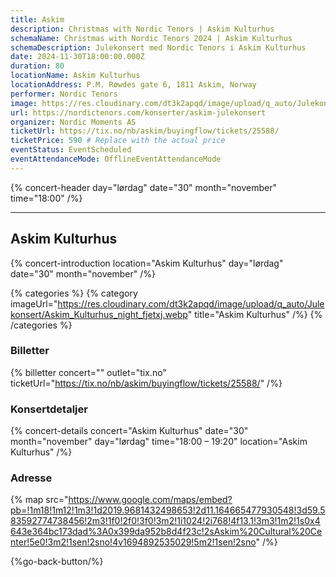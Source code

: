 ```yaml
---
title: Askim
description: Christmas with Nordic Tenors | Askim Kulturhus
schemaName: Christmas with Nordic Tenors 2024 | Askim Kulturhus
schemaDescription: Julekonsert med Nordic Tenors i Askim Kulturhus
date: 2024-11-30T18:00:00.000Z
duration: 80
locationName: Askim Kulturhus
locationAddress: P.M. Røwdes gate 6, 1811 Askim, Norway
performer: Nordic Tenors
image: https://res.cloudinary.com/dt3k2apqd/image/upload/q_auto/Julekonsert/schema_-_Askim_Kulturhus_o4da6t.webp
url: https://nordictenors.com/konserter/askim-julekonsert
organizer: Nordic Moments AS
ticketUrl: https://tix.no/nb/askim/buyingflow/tickets/25588/
ticketPrice: 590 # Replace with the actual price
eventStatus: EventScheduled
eventAttendanceMode: OfflineEventAttendanceMode
---
```


{% concert-header day="lørdag" date="30" month="november" time="18:00" /%}

---

## Askim Kulturhus

{% concert-introduction location="Askim Kulturhus" day="lørdag" date="30" month="november" /%}

{% categories %}
{% category imageUrl="https://res.cloudinary.com/dt3k2apqd/image/upload/q_auto/Julekonsert/Askim_Kulturhus_night_fjetxj.webp" title="Askim Kulturhus" /%}
{% /categories %}

### Billetter

{% billetter concert="" outlet="tix.no" ticketUrl="https://tix.no/nb/askim/buyingflow/tickets/25588/" /%}

### Konsertdetaljer

{% concert-details concert="Askim Kulturhus" date="30" month="november" day="lørdag" time="18:00 – 19:20" location="Askim Kulturhus" /%}

### Adresse

{% map src="https://www.google.com/maps/embed?pb=!1m18!1m12!1m3!1d2019.9681432498653!2d11.164665477930548!3d59.583592774738456!2m3!1f0!2f0!3f0!3m2!1i1024!2i768!4f13.1!3m3!1m2!1s0x4643e364bc173dad%3A0x399da952b8d4f23c!2sAskim%20Cultural%20Center!5e0!3m2!1sen!2sno!4v1694892535029!5m2!1sen!2sno" /%}

{%go-back-button/%}
